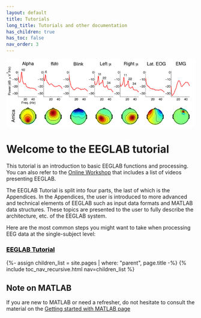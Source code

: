 ```yaml
---
layout: default
title: Tutorials
long_title: Tutorials and other documentation
has_children: true
has_toc: false
nav_order: 3
---
```

![Mugs from the 17th EEGLAB workshop](/assets/images/tutorial_image.jpg)
# Welcome to the EEGLAB tutorial

This tutorial is an introduction to basic EEGLAB functions and processing. 
You can also refer to the [Online Workshop](/workshops/Online_EEGLAB_Workshop.html) that includes a list of videos presenting EEGLAB.  

The EEGLAB Tutorial is split into four parts, the last of which is the
Appendices. In the Appendices, the user is introduced to more advanced
and technical elements of EEGLAB such as input data formats and MATLAB
data structures. These topics are presented to the user to fully
describe the architecture, etc. of the EEGLAB system.

Here are the most common steps you might want to take when processing EEG data at the single-subject level:

<h3><a href="/tutorials"><span style="color: black;">EEGLAB Tutorial</span></a></h3>
{%- assign children_list = site.pages | where: "parent", page.title -%}
{% include toc_nav_recursive.html nav=children_list %}

<!--
### Importing your data and associated events and channel location information:
- [Load data in EEGLAB](/tutorials/single-subject/loading-data-in-EEGLAB)
- [Import or check events data]()
- [Importe channel location](/tutorials/single-subject/channel-locations)

### Pre-processing data
- [Re-referencing](/tutorials/single-subject/preprocessing-tools.html#re-referencing-the-data)
- [Re-sampling](/tutorials/single-subject/preprocessing-tools.html#changing-the-data-sampling-rate)
- [Filtering](/tutorials/single-subject/preprocessing-tools.html#filtering-the-data)

### Visually rejecting bad channels and portions of data
- [Visually rejecting bad portion of data](/tutorials/single-subject/loading-data-in-EEGLAB#rejecting-data)
- [Inspecting channel spectra and scalp maps](/tutorials/single-subject/plotting-channel-spectra-and-maps)

### Epoch data 
- [Extracting data epochs](/tutorials/single-subject/extracting-data-epochs) 
- [Rejecting artefactual epochs]()
- [Selecting and comparing epochs for a single dataset](/tutorials/single-subject/selecting-data-epochs-and-comparing)

### Visualize epoch data measures (for a single data set)
- [plot ERPs](/tutorials/single-subject/data-averaging)
- [plot ERP image](/tutorials/single-subject/plotting-erp-images)

### Working with ICA decomposition
- [Running ICA decomposition](/tutorials/single-subject/decomposing-data-using-ICA)
- [Visually inspecting and removing ICA components](/tutorials/single-subject/inspecting-ica-comp.html)
- [Plotting components contribution to EEG data](/tutorials/single-subject/working-with-ICA-components)

### Time-Frequency decomposition
- [Computing ERSP and ITC for channel and component data](/tutorials/single-subject/time-frequency-decomposition)
-->

Note on MATLAB 
---------------
If you are new to MATLAB or need a refresher, do not hesitate to consult the material on the [Getting started with MATLAB page](/tutorials/misc/tutorial_matlab.html)

